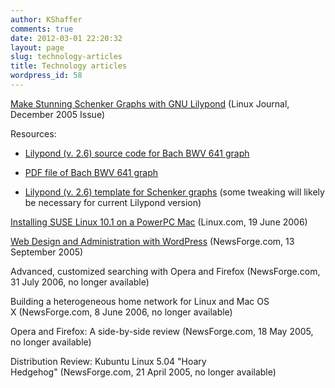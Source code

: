 ```yaml
---
author: KShaffer
comments: true
date: 2012-03-01 22:20:32
layout: page
slug: technology-articles
title: Technology articles
wordpress_id: 58
---
```


[Make Stunning Schenker Graphs with GNU Lilypond](http://www.linuxjournal.com/article/8364) (Linux Journal, December 2005 Issue)

Resources:


  * [Lilypond (v. 2.6) source code for Bach BWV 641 graph](http://www.shaffermusic.com/doc/schenker/graph/bach641graph26.ly)


  * [PDF file of Bach BWV 641 graph](http://www.shaffermusic.com/doc/schenker/graph/bach641graph26.pdf)


  * [Lilypond (v. 2.6) template for Schenker graphs](http://www.shaffermusic.com/doc/schenker/template/gs1temp.ly) (some tweaking will likely be necessary for current Lilypond version)



[Installing SUSE Linux 10.1 on a PowerPC Mac](http://www.linux.com/feature/54973) (Linux.com, 19 June 2006)

[Web Design and Administration with WordPress](http://www.linux.com/feature/47807) (NewsForge.com, 13 September 2005)

Advanced, customized searching with Opera and Firefox (NewsForge.com, 31 July 2006, no longer available)

Building a heterogeneous home network for Linux and Mac OS X (NewsForge.com, 8 June 2006, no longer available)

Opera and Firefox: A side-by-side review (NewsForge.com, 18 May 2005, no longer available)

Distribution Review: Kubuntu Linux 5.04 "Hoary Hedgehog" (NewsForge.com, 21 April 2005, no longer available)
